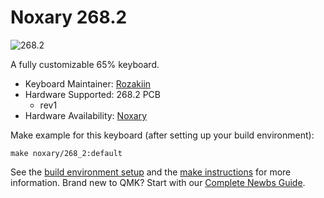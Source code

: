 # Noxary 268.2

![268.2](https://www.keebtalk.com/uploads/db8059/original/2X/6/65b93c83cadd98bbf8e3b1d739621d54b682609a.jpg)

A fully customizable 65% keyboard.

* Keyboard Maintainer: [Rozakiin](https://github.com/rozakiin)
* Hardware Supported: 268.2 PCB
  * rev1 
* Hardware Availability: [Noxary](https://shop.noxary.co/collections/268-2/products/noxary-268-2-polycarbonate)

Make example for this keyboard (after setting up your build environment):

    make noxary/268_2:default

See the [build environment setup](https://docs.qmk.fm/#/getting_started_build_tools) and the [make instructions](https://docs.qmk.fm/#/getting_started_make_guide) for more information. Brand new to QMK? Start with our [Complete Newbs Guide](https://docs.qmk.fm/#/newbs).
